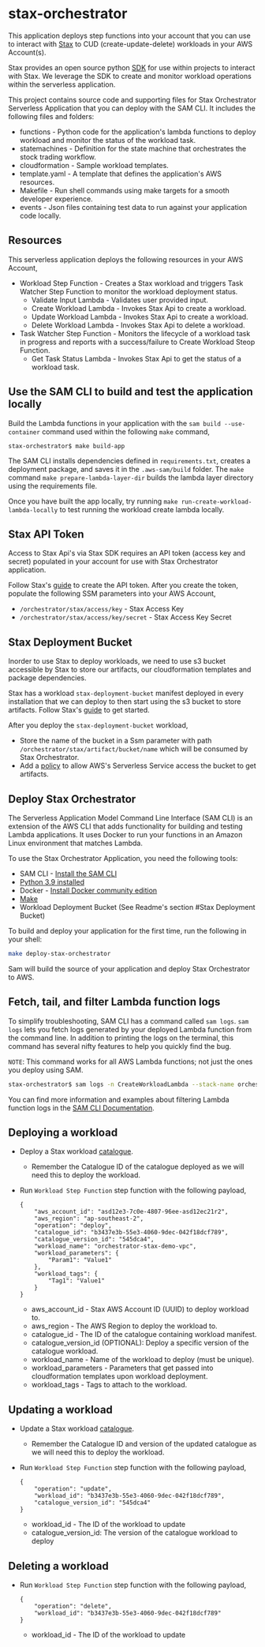 # stax-orchestrator

This application deploys step functions into your account that you can use to interact with [Stax](https://www.stax.io/) to CUD (create-update-delete) workloads in your AWS Account(s).

Stax provides an open source python [SDK](https://github.com/stax-labs/lib-stax-python-sdk) for use within projects to interact with Stax. We leverage the SDK to create and monitor workload operations within the serverless application.

This project contains source code and supporting files for Stax Orchestrator Serverless Application that you can deploy with the SAM CLI. It includes the following files and folders:

- functions - Python code for the application's lambda functions to deploy workload and monitor the status of the workload task.
- statemachines - Definition for the state machine that orchestrates the stock trading workflow.
- cloudformation - Sample workload templates.
- template.yaml - A template that defines the application's AWS resources.
- Makefile - Run shell commands using make targets for a smooth developer experience.
- events - Json files containing test data to run against your application code locally.

## Resources

This serverless application deploys the following resources in your AWS Account,

* Workload Step Function - Creates a Stax workload and triggers Task Watcher Step Function to monitor the workload deployment status.
    * Validate Input Lambda - Validates user provided input.
    * Create Workload Lambda - Invokes Stax Api to create a workload.
    * Update Workload Lambda - Invokes Stax Api to create a workload.
    * Delete Workload Lambda - Invokes Stax Api to delete a workload.
* Task Watcher Step Function - Monitors the lifecycle of a workload task in progress and reports with a success/failure to Create Workload Steop Function.
    * Get Task Status Lambda - Invokes Stax Api to get the status of a workload task.

## Use the SAM CLI to build and test the application locally

Build the Lambda functions in your application with the `sam build --use-container` command used within the following `make` command,

```
stax-orchestrator$ make build-app
```

The SAM CLI installs dependencies defined in `requirements.txt`, creates a deployment package, and saves it in the `.aws-sam/build` folder. The `make` command `make prepare-lambda-layer-dir` builds the lambda layer directory using the requirements file.

Once you have built the app locally, try running `make run-create-workload-lambda-locally` to test running the workload create lambda locally.

## Stax API Token

Access to Stax Api's via Stax SDK requires an API token (access key and secret) populated in your account for use with Stax Orchestrator application.

Follow Stax's [guide](https://support.stax.io/hc/en-us/articles/4447111085583-Create-an-API-Token) to create the API token. After you create the token, populate the following SSM parameters into your AWS Account,

* `/orchestrator/stax/access/key` - Stax Access Key
* `/orchestrator/stax/access/key/secret` - Stax Access Key Secret


## Stax Deployment Bucket

Inorder to use Stax to deploy workloads, we need to use s3 bucket accessible by Stax to store our artifacts, our cloudformation templates and package dependencies.

Stax has a workload `stax-deployment-bucket` manifest deployed in every installation that we can deploy to then start using the s3 bucket to store artifacts. Follow Stax's [guide](https://support.stax.io/hc/en-us/articles/4450989147919-Add-a-Workload-to-the-Workload-Catalog#:~:text=If%20you%20need%20to%20upload%20artifacts%20that%20are%20referenced%20by%20your%20Manifest%2C%20such%20as%20CloudFormation%20templates%2C%20you%20must%3A) to get started.

After you deploy the `stax-deployment-bucket` workload,

* Store the name of the bucket in a Ssm parameter with path `/orchestrator/stax/artifact/bucket/name` which will be consumed by Stax Orchestrator.
* Add a [policy](https://docs.aws.amazon.com/serverless-application-model/latest/developerguide/serverless-sam-template-publishing-applications.html#:~:text=%7B%0A%20%20%20%20%22Version%22%3A%20%222012,aws%3ASourceAccount%22%3A%20%22123456789012%22%0A%20%20%20%20%20%20%20%20%20%20%20%20%20%20%20%20%7D%0A%20%20%20%20%20%20%20%20%20%20%20%20%7D%0A%20%20%20%20%20%20%20%20%7D%0A%20%20%20%20%5D%0A%7D) to allow AWS's Serverless Service access the bucket to get artifacts.

## Deploy Stax Orchestrator

The Serverless Application Model Command Line Interface (SAM CLI) is an extension of the AWS CLI that adds functionality for building and testing Lambda applications. It uses Docker to run your functions in an Amazon Linux environment that matches Lambda.

To use the Stax Orchestrator Application, you need the following tools:

* SAM CLI - [Install the SAM CLI](https://docs.aws.amazon.com/serverless-application-model/latest/developerguide/serverless-sam-cli-install.html)
* [Python 3.9 installed](https://www.python.org/downloads/)
* Docker - [Install Docker community edition](https://hub.docker.com/search/?type=edition&offering=community)
* [Make](https://www.gnu.org/software/make/manual/make.html)
* Workload Deployment Bucket (See Readme's section #Stax Deployment Bucket)

To build and deploy your application for the first time, run the following in your shell:

```bash
make deploy-stax-orchestrator
```

Sam will build the source of your application and deploy Stax Orchestrator to AWS.

## Fetch, tail, and filter Lambda function logs

To simplify troubleshooting, SAM CLI has a command called `sam logs`. `sam logs` lets you fetch logs generated by your deployed Lambda function from the command line. In addition to printing the logs on the terminal, this command has several nifty features to help you quickly find the bug.

`NOTE`: This command works for all AWS Lambda functions; not just the ones you deploy using SAM.

```bash
stax-orchestrator$ sam logs -n CreateWorkloadLambda --stack-name orchestrator-stax --tail
```

You can find more information and examples about filtering Lambda function logs in the [SAM CLI Documentation](https://docs.aws.amazon.com/serverless-application-model/latest/developerguide/serverless-sam-cli-logging.html).

## Deploying a workload

* Deploy a Stax workload [catalogue](https://support.stax.io/hc/en-us/articles/4450989147919-Add-a-Workload-to-the-Workload-Catalog).
    * Remember the Catalogue ID of the catalogue deployed as we will need this to deploy the workload.

* Run `Workload Step Function` step function with the following payload,
    ```
    {
        "aws_account_id": "asd12e3-7c0e-4807-96ee-asd12ec21r2",
        "aws_region": "ap-southeast-2",
        "operation": "deploy",
        "catalogue_id": "b3437e3b-55e3-4060-9dec-042f18dcf789",
        "catalogue_version_id": "545dca4",
        "workload_name": "orchestrator-stax-demo-vpc",
        "workload_parameters": {
            "Param1": "Value1"
        },
        "workload_tags": {
            "Tag1": "Value1"
        }
    }
    ```
    * aws_account_id - Stax AWS Account ID (UUID) to deploy workload to.
    * aws_region - The AWS Region to deploy the workload to.
    * catalogue_id - The ID of the catalogue containing workload manifest.
    * catalogue_version_id (OPTIONAL): Deploy a specific version of the catalogue workload.
    * workload_name - Name of the workload to deploy (must be unique).
    * workload_parameters - Parameters that get passed into cloudformation templates upon workload deployment.
    * workload_tags - Tags to attach to the workload.

## Updating a workload

* Update a Stax workload [catalogue](https://support.stax.io/hc/en-us/articles/4451005420943-Update-a-Workload).
    * Remember the Catalogue ID and version of the updated catalogue as we will need this to deploy the workload.

* Run `Workload Step Function` step function with the following payload,
    ```
    {
        "operation": "update",
        "workload_id": "b3437e3b-55e3-4060-9dec-042f18dcf789",
        "catalogue_version_id": "545dca4"
    }
    ```
    * workload_id - The ID of the workload to update
    * catalogue_version_id: The version of the catalogue workload to deploy

## Deleting a workload

* Run `Workload Step Function` step function with the following payload,
    ```
    {
        "operation": "delete",
        "workload_id": "b3437e3b-55e3-4060-9dec-042f18dcf789"
    }
    ```
    * workload_id - The ID of the workload to update
